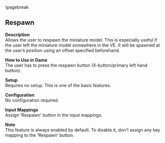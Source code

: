 
\pagebreak

## Respawn

**Description**  
Allows the user to respawn the miniature model. This is especially useful if the user left the miniature model somewhere in the VE. It will be spawned at the user’s
position using an offset specified beforehand.

**How to Use in Game**  
The user has to press the respawn button (X-button/primary left hand button).

**Setup**  
Requires no setup. This is one of the basic features.

**Configuration**  
No configuration required.

**Input Mappings**  
Assign 'Respawn' button in the input mappings.

**Note**  
This feature is always enabled by default. To disable it, don't assign any key mapping to the 'Respawn' button.
